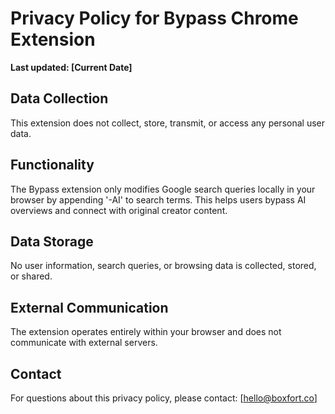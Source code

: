 # Privacy Policy for Bypass Chrome Extension

**Last updated: [Current Date]**

## Data Collection
This extension does not collect, store, transmit, or access any personal user data.

## Functionality
The Bypass extension only modifies Google search queries locally in your browser by appending '-AI' to search terms. This helps users bypass AI overviews and connect with original creator content.

## Data Storage
No user information, search queries, or browsing data is collected, stored, or shared.

## External Communication
The extension operates entirely within your browser and does not communicate with external servers.

## Contact
For questions about this privacy policy, please contact: [hello@boxfort.co]
